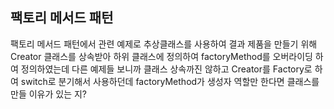## 팩토리 메서드 패턴

팩토리 메서드 패턴에서 관련 예제로 추상클래스를 사용하여 결과 제품을 만들기 위해 Creator 클래스를
상속받아 하위 클래스에 정의하여 factoryMethod를 오버라이딩 하여 정의하였는데 다른 예제들 보니까
클래스 상속까진 않하고 Creator를 Factory로 하여 switch로 분기해서 사용하던데 factoryMethod가
생성자 역할만 한다면 클래스를 만들 이유가 있는 지?
